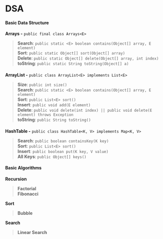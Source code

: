 # DSA
#### Basic Data Structure

**Arrays -** `public final class Arrays<E>`  
> **Search**:   `public static <E> boolean contains(Object[] array, E element)`  \
> **Sort**: `public static Object[] sort(Object[] array)`  \
> **Delete**: `public static Object[] delete(Object[] array, int index)`  \
> **toString**: `public static String toString(Object[] a)` 

####

**ArrayList -** `public class ArrayList<E> implements List<E>` 
> **Size**: `public int size()`  \
> **Search**:   `public static <E> boolean contains(Object[] array, E element)`  \
> **Sort**: `public List<E> sort()`  \
> **Insert**:   `public void add(E element)`  \
> **Delete**: `public void delete(int index) || public void delete(E element) throws Exception`  \
> **toString**: `public String toString()`  

####

**HashTable -** `public class HashTable<K, V> implements Map<K, V>`  
> **Search**:   `public boolean containsKey(K key)`  \
> **Sort**: `public List<E> sort()`  \
> **Insert**:   `public boolean put(K key, V value)`  \
> **All Keys**: `public Object[] keys()`  


#### Basic Algorithms

**Recursion** 
> **Factorial** \
> **Fibonacci** 

**Sort** 
> **Bubble** 

**Search** 
> **Linear Search** 


